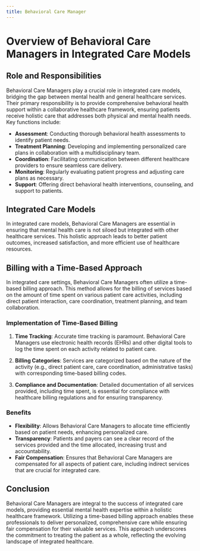 ```yaml
---
title: Behavioral Care Manager
---
```


# Overview of Behavioral Care Managers in Integrated Care Models

## Role and Responsibilities

Behavioral Care Managers play a crucial role in integrated care models, bridging the gap between mental health and general healthcare services. Their primary responsibility is to provide comprehensive behavioral health support within a collaborative healthcare framework, ensuring patients receive holistic care that addresses both physical and mental health needs. Key functions include:

- **Assessment**: Conducting thorough behavioral health assessments to identify patient needs.
- **Treatment Planning**: Developing and implementing personalized care plans in collaboration with a multidisciplinary team.
- **Coordination**: Facilitating communication between different healthcare providers to ensure seamless care delivery.
- **Monitoring**: Regularly evaluating patient progress and adjusting care plans as necessary.
- **Support**: Offering direct behavioral health interventions, counseling, and support to patients.

## Integrated Care Models

In integrated care models, Behavioral Care Managers are essential in ensuring that mental health care is not siloed but integrated with other healthcare services. This holistic approach leads to better patient outcomes, increased satisfaction, and more efficient use of healthcare resources.

## Billing with a Time-Based Approach

In integrated care settings, Behavioral Care Managers often utilize a time-based billing approach. This method allows for the billing of services based on the amount of time spent on various patient care activities, including direct patient interaction, care coordination, treatment planning, and team collaboration.

### Implementation of Time-Based Billing

1. **Time Tracking**: Accurate time tracking is paramount. Behavioral Care Managers use electronic health records (EHRs) and other digital tools to log the time spent on each activity related to patient care.

2. **Billing Categories**: Services are categorized based on the nature of the activity (e.g., direct patient care, care coordination, administrative tasks) with corresponding time-based billing codes.

3. **Compliance and Documentation**: Detailed documentation of all services provided, including time spent, is essential for compliance with healthcare billing regulations and for ensuring transparency.

### Benefits

- **Flexibility**: Allows Behavioral Care Managers to allocate time efficiently based on patient needs, enhancing personalized care.
- **Transparency**: Patients and payers can see a clear record of the services provided and the time allocated, increasing trust and accountability.
- **Fair Compensation**: Ensures that Behavioral Care Managers are compensated for all aspects of patient care, including indirect services that are crucial for integrated care.

## Conclusion

Behavioral Care Managers are integral to the success of integrated care models, providing essential mental health expertise within a holistic healthcare framework. Utilizing a time-based billing approach enables these professionals to deliver personalized, comprehensive care while ensuring fair compensation for their valuable services. This approach underscores the commitment to treating the patient as a whole, reflecting the evolving landscape of integrated healthcare.